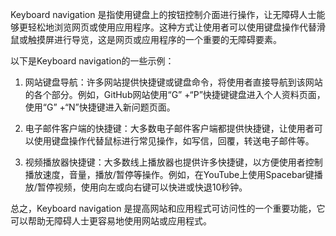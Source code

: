 

Keyboard navigation 是指使用键盘上的按钮控制介面进行操作，让无障碍人士能够更轻松地浏览网页或使用应用程序。这种方式让使用者可以使用键盘操作代替滑鼠或触摸屏进行导览，这是网页或应用程序的一个重要的无障碍要素。

以下是Keyboard navigation的一些示例：

1. 网站键盘导航：许多网站提供快捷键或键盘命令，将使用者直接导航到该网站的各个部分。例如，GitHub网站使用“G” +“P”快捷键键盘进入个人资料页面，使用“G” +“N”快捷键进入新问题页面。

2. 电子邮件客户端的快捷键：大多数电子邮件客户端都提供快捷键，让使用者可以使用键盘操作代替鼠标进行常见操作，如写信，回覆，转送电子邮件等。

3. 视频播放器快捷键：大多数线上播放器也提供许多快捷键，以方便使用者控制播放速度，音量，播放/暂停等操作。例如，在YouTube上使用Spacebar键播放/暂停视频，使用向左或向右键可以快进或快退10秒钟。

总之，Keyboard navigation 是提高网站和应用程式可访问性的一个重要功能，它可以帮助无障碍人士更容易地使用网站或应用程式。